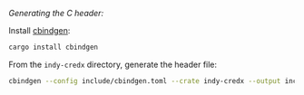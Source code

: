 _Generating the C header:_

Install [cbindgen](https://github.com/eqrion/cbindgen/):

```sh
cargo install cbindgen
```

From the `indy-credx` directory, generate the header file:

```sh
cbindgen --config include/cbindgen.toml --crate indy-credx --output include/indy_credx.h
```
